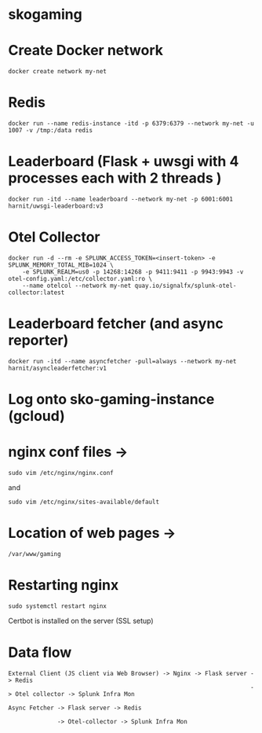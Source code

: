 # skogaming


# Create Docker network

```
docker create network my-net
```


# Redis

```
docker run --name redis-instance -itd -p 6379:6379 --network my-net -u 1007 -v /tmp:/data redis
```


# Leaderboard (Flask + uwsgi with 4 processes each with 2 threads )

```
docker run -itd --name leaderboard --network my-net -p 6001:6001 harnit/uwsgi-leaderboard:v3
```


# Otel Collector

```
docker run -d --rm -e SPLUNK_ACCESS_TOKEN=<insert-token> -e SPLUNK_MEMORY_TOTAL_MIB=1024 \
    -e SPLUNK_REALM=us0 -p 14268:14268 -p 9411:9411 -p 9943:9943 -v otel-config.yaml:/etc/collector.yaml:ro \
    --name otelcol --network my-net quay.io/signalfx/splunk-otel-collector:latest
```


# Leaderboard fetcher (and async reporter)

```
docker run -itd --name asyncfetcher -pull=always --network my-net harnit/asyncleaderfetcher:v1
```



# Log onto sko-gaming-instance (gcloud)


# nginx conf files ->

```
sudo vim /etc/nginx/nginx.conf
```
 
and  

```
sudo vim /etc/nginx/sites-available/default
```

# Location of web pages ->

```
/var/www/gaming
```


# Restarting nginx

```
sudo systemctl restart nginx
```


Certbot is installed on the server (SSL setup)




# Data flow

```
External Client (JS client via Web Browser) -> Nginx -> Flask server -> Redis
                                                                     -> Otel collector -> Splunk Infra Mon
```

```
Async Fetcher -> Flask server -> Redis

              -> Otel-collector -> Splunk Infra Mon 
```
